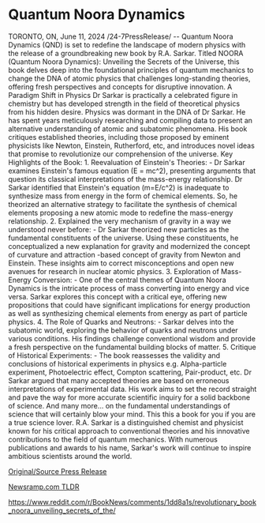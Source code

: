 # Quantum Noora Dynamics

TORONTO, ON, June 11, 2024 /24-7PressRelease/ -- Quantum Noora Dynamics (QND) is set to redefine the landscape of modern physics with the release of a groundbreaking new book by R.A. Sarkar. Titled NOORA (Quantum Noora Dynamics): Unveiling the Secrets of the Universe, this book delves deep into the foundational principles of quantum mechanics to change the DNA of atomic physics that challenges long-standing theories, offering fresh perspectives and concepts for disruptive innovation.  A Paradigm Shift in Physics Dr Sarkar is practically a celebrated figure in chemistry but has developed strength in the field of theoretical physics from his hidden desire. Physics was dormant in the DNA of Dr Sarkar. He has spent years meticulously researching and compiling data to present an alternative understanding of atomic and subatomic phenomena. His book critiques established theories, including those proposed by eminent physicists like Newton, Einstein, Rutherford, etc, and introduces novel ideas that promise to revolutionize our comprehension of the universe.  Key Highlights of the Book:  1. Reevaluation of Einstein's Theories: - Dr Sarkar examines Einstein's famous equation (E = mc^2), presenting arguments that question its classical interpretations of the mass-energy relationship. Dr Sarkar identified that Einstein's equation (m=E/c^2) is inadequate to synthesize mass from energy in the form of chemical elements. So, he theorized an alternative strategy to facilitate the synthesis of chemical elements proposing a new atomic mode to redefine the mass-energy relationship.  2. Explained the very mechanism of gravity in a way we understood never before: - Dr Sarkar theorized new particles as the fundamental constituents of the universe. Using these constituents, he conceptualized a new explanation for gravity and modernized the concept of curvature and attraction -based concept of gravity from Newton and Einstein. These insights aim to correct misconceptions and open new avenues for research in nuclear atomic physics.  3. Exploration of Mass-Energy Conversion: - One of the central themes of Quantum Noora Dynamics is the intricate process of mass converting into energy and vice versa. Sarkar explores this concept with a critical eye, offering new propositions that could have significant implications for energy production as well as synthesizing chemical elements from energy as part of particle physics.  4. The Role of Quarks and Neutrons: - Sarkar delves into the subatomic world, exploring the behavior of quarks and neutrons under various conditions. His findings challenge conventional wisdom and provide a fresh perspective on the fundamental building blocks of matter.  5. Critique of Historical Experiments: - The book reassesses the validity and conclusions of historical experiments in physics e.g. Alpha-particle experiment, Photoelectric effect, Compton scattering, Pair-product, etc. Dr Sarkar argued that many accepted theories are based on erroneous interpretations of experimental data. His work aims to set the record straight and pave the way for more accurate scientific inquiry for a solid backbone of science.  And many more… on the fundamental understandings of science that will certainly blow your mind. This this a book for you if you are a true science lover.  R.A. Sarkar is a distinguished chemist and physicist known for his critical approach to conventional theories and his innovative contributions to the field of quantum mechanics. With numerous publications and awards to his name, Sarkar's work will continue to inspire ambitious scientists around the world. 

[Original/Source Press Release](https://www.24-7pressrelease.com/press-release/511609/quantum-noora-dynamics)
                    

[Newsramp.com TLDR](None) 

https://www.reddit.com/r/BookNews/comments/1dd8a1s/revolutionary_book_noora_unveiling_secrets_of_the/
